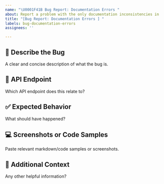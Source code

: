 ```yaml
---
name: "\U0001F41B Bug Report: Documentation Errors "
about: Report a problem with the only documentation inconsistencies in Highlevel APIs
title: "[Bug Report: Documentation Errors ] "
labels: bug-documentation-errors
assignees: ''

---
```


## 🐛 Describe the Bug

A clear and concise description of what the bug is.

## 📍 API Endpoint

Which API endpoint does this relate to?

## ✅ Expected Behavior

What should have happened?

## 💻 Screenshots or Code Samples

Paste relevant markdown/code samples or screenshots.

## 🧠 Additional Context

Any other helpful information?
